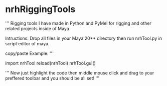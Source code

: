 # nrhRiggingTools
''' Rigging tools I have made in Python and PyMel for rigging and other related projects inside of Maya


Intructions:
Drop all files in your Maya 20** directory then run nrhTool.py in script editor of maya.

copy/paste Example: 
'''

import nrhTool
reload(nrhTool)
nrhTool.gui()

'''
Now just highlight the code then middle mouse click and drag to your preffered toolbar and you should be all set! 
'''
